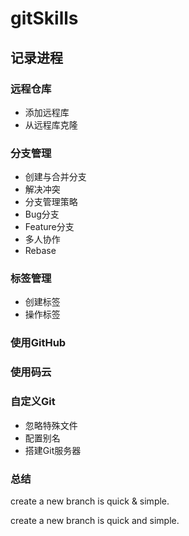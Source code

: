 # gitSkills

## 记录进程

### 远程仓库
- 添加远程库
- 从远程库克隆

### 分支管理
- 创建与合并分支
- 解决冲突
- 分支管理策略
- Bug分支
- Feature分支
- 多人协作
- Rebase

### 标签管理
- 创建标签
- 操作标签

### 使用GitHub

### 使用码云

### 自定义Git
- 忽略特殊文件
- 配置别名
- 搭建Git服务器

### 总结

create a new branch is quick & simple.

create a new branch is quick and simple.

